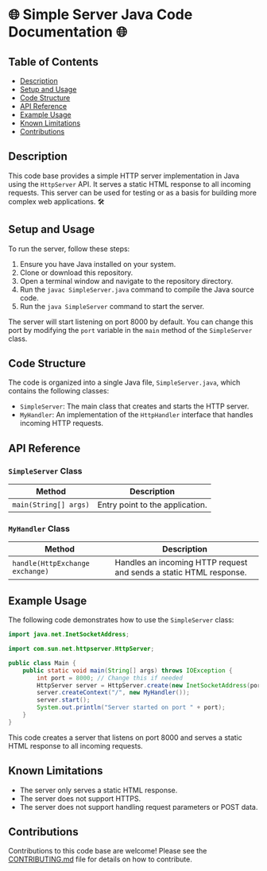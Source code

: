 # 🌐 Simple Server Java Code Documentation 🌐

## Table of Contents

- [Description](#description)
- [Setup and Usage](#setup-and-usage)
- [Code Structure](#code-structure)
- [API Reference](#api-reference)
- [Example Usage](#example-usage)
- [Known Limitations](#known-limitations)
- [Contributions](#contributions)

## Description

This code base provides a simple HTTP server implementation in Java using the `HttpServer` API. It serves a static HTML response to all incoming requests. This server can be used for testing or as a basis for building more complex web applications. 🛠️

## Setup and Usage

To run the server, follow these steps:

1. Ensure you have Java installed on your system.
2. Clone or download this repository.
3. Open a terminal window and navigate to the repository directory.
4. Run the `javac SimpleServer.java` command to compile the Java source code.
5. Run the `java SimpleServer` command to start the server.

The server will start listening on port 8000 by default. You can change this port by modifying the `port` variable in the `main` method of the `SimpleServer` class.

## Code Structure

The code is organized into a single Java file, `SimpleServer.java`, which contains the following classes:

- `SimpleServer`: The main class that creates and starts the HTTP server.
- `MyHandler`: An implementation of the `HttpHandler` interface that handles incoming HTTP requests.

## API Reference

### `SimpleServer` Class

| Method | Description |
|---|---|
| `main(String[] args)` | Entry point to the application. |

### `MyHandler` Class

| Method | Description |
|---|---|
| `handle(HttpExchange exchange)` | Handles an incoming HTTP request and sends a static HTML response. |

## Example Usage

The following code demonstrates how to use the `SimpleServer` class:

```java
import java.net.InetSocketAddress;

import com.sun.net.httpserver.HttpServer;

public class Main {
    public static void main(String[] args) throws IOException {
        int port = 8000; // Change this if needed
        HttpServer server = HttpServer.create(new InetSocketAddress(port), 0);
        server.createContext("/", new MyHandler());
        server.start();
        System.out.println("Server started on port " + port);
    }
}
```

This code creates a server that listens on port 8000 and serves a static HTML response to all incoming requests.

## Known Limitations

- The server only serves a static HTML response.
- The server does not support HTTPS.
- The server does not support handling request parameters or POST data.

## Contributions

Contributions to this code base are welcome! Please see the [CONTRIBUTING.md](CONTRIBUTING.md) file for details on how to contribute.